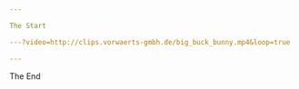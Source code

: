 ```yaml
---

The Start

---?video=http://clips.vorwaerts-gmbh.de/big_buck_bunny.mp4&loop=true

---
```


The End
